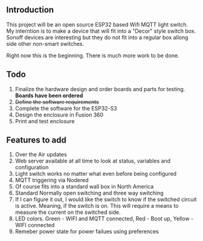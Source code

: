 ## Introduction
This project will be an open source ESP32 based Wifi MQTT light switch. My interntion is to make a device that will fit into a "Decor" style switch box. Sonoff devices are interesting but they do not fit into a regular box allong side other non-smart switches. 

Right now this is the beginning. There is much more work to be done.

## Todo
1. Finalize the hardware design and order boards and parts for testing. **Boards have been ordered**
2. ~~Define the software requirements~~
3. Complete the software for the ESP32-S3
4. Design the enclosure in Fusion 360
5. Print and test enclosure

## Features to add
1. Over the Air updates
2. Web server available at all time to look at status, variables and configuration
3. Light switch works no matter what even before being configured
4. MQTT triggering via Nodered
5. Of course fits into a standard wall box in North America
6. Standard Normally open switching and three way switching
7. If I can figure it out, I would like the switch to know if the switched circuit is active. Meaning, if the switch is on. This will require a means to measure the current on the switched side.
8. LED colors. Green - WIFI and MQTT connected, Red - Boot up, Yellow - WIFI connected
9. Remeber power state for power failues using preferences

